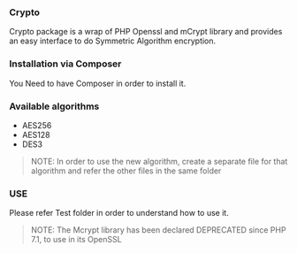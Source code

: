 ### Crypto

Crypto package is a wrap of PHP Openssl and mCrypt library and provides an easy 
interface to do Symmetric Algorithm encryption.

### Installation via Composer

You Need to have Composer in order to install it.

### Available algorithms
- AES256
- AES128
- DES3

> NOTE: In order to use the new algorithm, create a separate file for that algorithm
> and refer the other files in the same folder

### USE
Please refer Test folder in order to understand how to use it.

> NOTE: The Mcrypt library has been declared DEPRECATED since PHP 7.1, to use in its OpenSSL